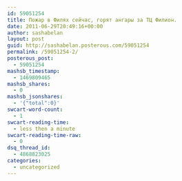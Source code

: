 ```yaml
---
id: 59051254
title: Пожар в Филях сейчас, горят ангары за ТЦ Филион.
date: 2011-06-29T20:49:16+00:00
author: sashabelan
layout: post
guid: http://sashabelan.posterous.com/59051254
permalink: /59051254-2/
posterous_post:
  - 59051254
mashsb_timestamp:
  - 1469809465
mashsb_shares:
  - 0
mashsb_jsonshares:
  - '{"total":0}'
swcart-word-count:
  - 1
swcart-reading-time:
  - less then a minute
swcart-reading-time-raw:
  - 0
dsq_thread_id:
  - 4868823025
categories:
  - uncategorized
---
```

[](http://instagr.am/p/GoLcf/)